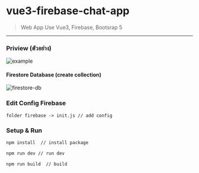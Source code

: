# vue3-firebase-chat-app

> Web App Use Vue3, Firebase, Bootsrap 5

---------------------------------------
### Priview (ตัวอย่าง)
![example](https://user-images.githubusercontent.com/67111961/173201931-5881f736-ca23-4726-8d48-8411735b189f.PNG)

#### Firestore Database (create collection)
![firestore-db](https://user-images.githubusercontent.com/67111961/173201943-b31f9720-491c-46c6-858b-c010d9dff219.PNG)

### Edit Config Firebase
```
folder firebase -> init.js // add config
```
### Setup & Run 
```sh
npm install  // install package
```
```sh
npm run dev // run dev
```
```sh
npm run build  // build
```
